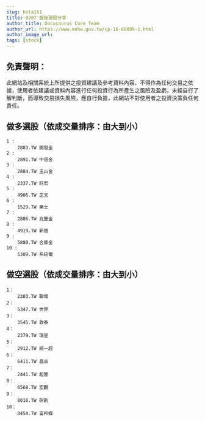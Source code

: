 ```yaml
---
slug: hola161
title: 0207 盤後選股分享
author_title: Docusaurus Core Team
author_url: https://www.mohw.gov.tw/cp-16-60809-1.html
author_image_url: 
tags: [stock]
---
```

## 免責聲明：
此網站及相關系統上所提供之投資建議及參考資料內容，不得作為任何交易之依據，使用者依建議或資料內容進行任何投資行為所產生之風險及盈虧，未經自行了解判斷，而導致交易損失風險，應自行負擔，此網站不對使用者之投資決策負任何責任。

## 做多選股（依成交量排序：由大到小）
```
1 :
	2883.TW	開發金
2 :
	2891.TW	中信金
3 :
	2884.TW	玉山金
4 :
	2337.TW	旺宏
5 :
	4906.TW	正文
6 :
	1529.TW	樂士
7 :
	2886.TW	兆豐金
8 :
	4919.TW	新唐
9 :
	5880.TW	合庫金
10 :
	5309.TW	系統電
```


## 做空選股（依成交量排序：由大到小）

```
1：
	2303.TW	聯電
2：
	5347.TW	世界
3：
	3545.TW	敦泰
4：
	2379.TW	瑞昱
5：
	2912.TW	統一超
6：
	6411.TW	晶焱
7：
	2441.TW	超豐
8：
	6568.TW	宏觀
9：
	8016.TW	矽創
10：
	8454.TW	富邦媒
```